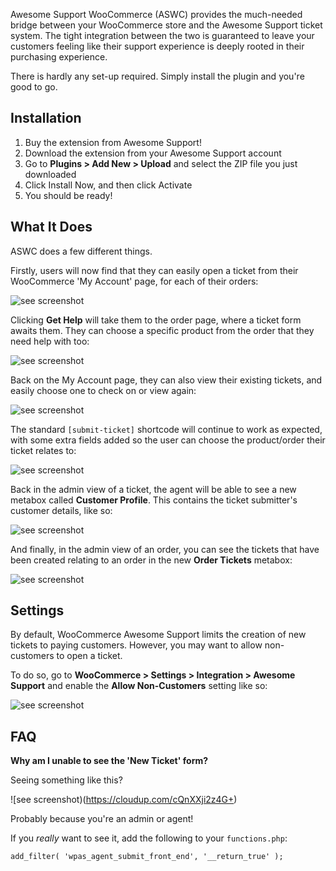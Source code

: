 Awesome Support WooCommerce (ASWC) provides the much-needed bridge between your WooCommerce store and the Awesome Support ticket system. The tight integration between the two is guaranteed to leave your customers feeling like their support experience is deeply rooted in their purchasing experience.

There is hardly any set-up required. Simply install the plugin and you're good to go.

## Installation

1. Buy the extension from Awesome Support!
2. Download the extension from your Awesome Support account
3. Go to **Plugins > Add New > Upload** and select the ZIP file you just downloaded
4. Click Install Now, and then click Activate
5. You should be ready!

## What It Does

ASWC does a few different things.

Firstly, users will now find that they can easily open a ticket from their WooCommerce 'My Account' page, for each of their orders:

![see screenshot](https://cloudup.com/c5OdnNeiW8J+)

Clicking **Get Help** will take them to the order page, where a ticket form awaits them. They can choose a specific product from the order that they need help with too:

![see screenshot](https://cloudup.com/cUfg8gF2neK+)

Back on the My Account page, they can also view their existing tickets, and easily choose one to check on or view again:

![see screenshot](https://cloudup.com/ckMs6TTalxw+)

The standard `[submit-ticket]` shortcode will continue to work as expected, with some extra fields added so the user can choose the product/order their ticket relates to:

![see screenshot](https://cloudup.com/cS1qrC_tLGm+)

Back in the admin view of a ticket, the agent will be able to see a new metabox called **Customer Profile**. This contains the ticket submitter's customer details, like so:

![see screenshot](https://cloudup.com/c7F9eGlipr6+)

And finally, in the admin view of an order, you can see the tickets that have been created relating to an order in the new **Order Tickets** metabox:

![see screenshot](https://cloudup.com/cVLniMaI5qT+)

## Settings

By default, WooCommerce Awesome Support limits the creation of new tickets to paying customers. However, you may want to allow non-customers to open a ticket.

To do so, go to **WooCommerce > Settings > Integration > Awesome Support** and enable the **Allow Non-Customers** setting like so:

![see screenshot](https://cloudup.com/cEkQaT0OiZp+)

## FAQ

**Why am I unable to see the 'New Ticket' form?**

Seeing something like this?

![see screenshot)(https://cloudup.com/cQnXXji2z4G+)

Probably because you're an admin or agent!

If you *really* want to see it, add the following to your `functions.php`:

```
add_filter( 'wpas_agent_submit_front_end', '__return_true' );
```